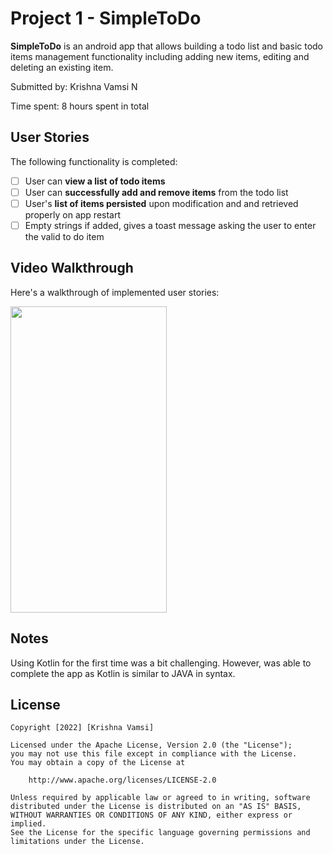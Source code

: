# Project 1 - SimpleToDo

**SimpleToDo** is an android app that allows building a todo list and basic todo items management functionality including adding new items, editing and deleting an existing item.

Submitted by: Krishna Vamsi N

Time spent: 8 hours spent in total

## User Stories

The following functionality is completed:

* [ ] User can **view a list of todo items**
* [ ] User can **successfully add and remove items** from the todo list
* [ ] User's **list of items persisted** upon modification and and retrieved properly on app restart
* [ ] Empty strings if added, gives a toast message asking the user to enter the valid to do item

## Video Walkthrough

Here's a walkthrough of implemented user stories:

<img src="https://github.com/vnandamuru/SimpleToDo/blob/master/Android%20GIF%20Submission%20-%20Imgur.gif" width="250" height="490"/>

## Notes

Using Kotlin for the first time was a bit challenging. However, was able to complete the app as Kotlin is similar to JAVA in syntax.

## License

    Copyright [2022] [Krishna Vamsi]

    Licensed under the Apache License, Version 2.0 (the "License");
    you may not use this file except in compliance with the License.
    You may obtain a copy of the License at

        http://www.apache.org/licenses/LICENSE-2.0

    Unless required by applicable law or agreed to in writing, software
    distributed under the License is distributed on an "AS IS" BASIS,
    WITHOUT WARRANTIES OR CONDITIONS OF ANY KIND, either express or implied.
    See the License for the specific language governing permissions and
    limitations under the License.
